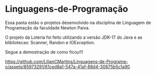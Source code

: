 # Linguagens-de-Programação
Essa pasta estão o projetos desenvolvido na disciplina de Linguagem de Programação da faculdade Newton Paiva.

O projeto da Loteria foi feito utilizando a versão JDK-17 do Java e as blibliotecas: Scanner, Randon e IOException.

Segue a demostração  de como ficou!!!

https://github.com/LilianCMartins/Linguagens-de-Programa-o/assets/85973291/61ced8a1-547a-41af-88d4-30875b5c1a90

